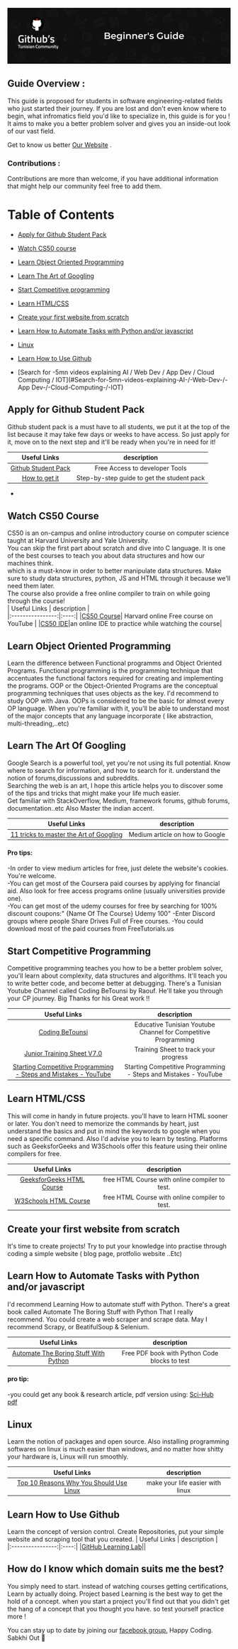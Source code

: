 
![Alt text](Banner2.png?raw=true "Banner")


## Guide Overview : 
This guide is proposed for students in software engineering-related fields who just started their journey.
If you are lost and don't even know where to begin, what infromatics field you'd like to specialize in, this guide is for you !
It aims to make you a better problem solver and gives you an inside-out look of our vast field.

Get to know us better  [Our Website](https://githubtunisia.tech) .

### Contributions :  
Contributions are more than welcome, if you have additional information that might help our community feel free to add them.


# Table of Contents
- [ Apply for Github Student Pack ](#Apply-for-Github-Student-Pack )
- [Watch CS50 course](#Watch-CS50-course)
- [Learn Object Oriented Programming](#Learn-Object-Oriented-Programming)
- [Learn The Art of Googling](#Learn-The-Art-of-Googling)
- [Start Competitive programming](#Start-Competitive-programming)
- [Learn HTML/CSS](#Learn-HTML/CSS)
- [Create your first website from scratch](#Create-your-first-website-from-scratch)
- [Learn How to Automate Tasks with Python and/or javascript](#Learn-How-to-Automate-Tasks-with-Python-AndOr-javascript)
- [Linux](#Linux)
- [Learn How to Use Github](#Learn-How-to-Use-Github)


- [Search for -5mn videos explaining AI / Web Dev / App Dev / Cloud Computing / IOT](#Search-for-5mn-videos-explaining-AI-/-Web-Dev-/-App Dev-/-Cloud-Computing-/-IOT)

##
## Apply for Github Student Pack 
Github student pack is a must have to all students, we put it at the top of the list because it may take few days or weeks to have access.
So just apply for it, move on to the next step and it'll be ready when you're in need for it!

| Useful Links | description |  
|:----------------:|:----:|
|[Github Student Pack](https://education.github.com/pack)| Free Access to developer Tools |
|[How to get it](https://docs.github.com/en/education/explore-the-benefits-of-teaching-and-learning-with-github-education/use-github-for-your-schoolwork/apply-for-a-student-developer-pack)|Step-by-step guide to get the student pack|
- 
## Watch CS50 Course
CS50 is an on-campus and online introductory course on computer science taught at Harvard University and Yale University.<br>
You can skip the first part about scratch and dive into C language. It is one of the best courses to teach you about data structures and how our machines think.<br>
which is a must-know in order to better manipulate data structures.
Make sure to study data structures, python, JS and HTML through it because we'll need them later.<br>
The course also provide a free online compiler to train on while going through the course!<br>
| Useful Links | description |  
|:----------------:|:----:|
|[CS50 Course](https://www.youtube.com/watch?v=YoXxevp1WRQ&list=PLhQjrBD2T382_R182iC2gNZI9HzWFMC_8)| Harvard online Free course on YouTube |
|[CS50 IDE](https://ide.cs50.io/)|an online IDE to practice while watching the course|

## Learn Object Oriented Programming
Learn the difference between Functional programms and Object Oriented Programs.
Functional programming is the programming technique that accentuates the functional factors required for creating and implementing the programs. OOP or the Object-Oriented Programs are the conceptual programming techniques that uses objects as the key.
I'd recommend to study OOP with Java. OOPs is considered to be the basic for almost every OP language. When you're familiar with it, you'll be able to understand most of the major concepts that any language incorporate ( like abstraction, multi-threading,..etc) 

## Learn The Art Of Googling
Google Search is a powerful tool, yet you're not using its full potential.
Know where to search for information, and how to search for it. understand the notion of forums,discussions and subreddits.<br>
Searching the web is an art, I hope this article helps you to discover some of the tips and tricks that might make your life much easier.<br>
Get familiar with StackOverflow, Medium, framework forums, github forums, documentation..etc
Also Master the indian accent.


| Useful Links | description |  
|:----------------:|:----:|
|[11 tricks to master the Art of Googling](https://betterprogramming.pub/11-tricks-to-master-the-art-of-googling-as-a-software-developer-2e00b7568b7d)| Medium article on how to Google |

#### Pro tips:<br>
-In order to view medium articles for free, just delete the website's cookies. You're welcome.<br>
-You can get most of the Coursera paid courses by applying for financial aid. Also look for free access programs online (usually universities provide one).<br>
-You can get most of the udemy courses for free by searching for 100% discount coupons:" {Name Of The Course} Udemy 100" 
-Enter Discord groups where people Share Drives Full of Free courses.
-You could download most of the paid courses from FreeTutorials.us

## Start Competitive Programming
Competitive programming teaches you how to be a better problem solver, you'll learn about complexity, data structures and algorithms.
It'll teach you to write better code, and become better at debugging.
There's a Tunisian Youtube Channel called Coding BeTounsi by Raouf. He'll take you through your CP journey.
Big Thanks for his Great work !!

| Useful Links | description |  
|:----------------:|:----:|
|[Coding BeTounsi](https://www.youtube.com/c/CodingBeTounsi)|Educative Tunisian Youtube Channel for Competitive Programming|
|[Junior Training Sheet V7.0](https://docs.google.com/spreadsheets/d/1iJZWP2nS_OB3kCTjq8L6TrJJ4o-5lhxDOyTaocSYc-k/edit#gid=84654839)| Training Sheet to track your progress |
|[Starting Competitive Programming - Steps and Mistakes - YouTube](https://www.youtube.com/watch?v=bVKHRtafgPc)| Starting Competitive Programming - Steps and Mistakes - YouTube |

## Learn HTML/CSS
This will come in handy in future projects. you'll have to learn HTML sooner or later.
You don't need to memorize the commands by heart, just understand the basics and put in mind the keywords to google when you need a specific command.
Also I'd advise you to learn by testing. Platforms such as GeeksforGeeks and W3Schools offer this feature using their online compilers for free.

| Useful Links | description |  
|:----------------:|:----:|
|[GeeksforGeeks HTML Course](https://www.geeksforgeeks.org/html-basics/)|free HTML Course with online compiler to test.|
|[W3Schools HTML Course](https://www.w3schools.com/html/html_basic.asp)|free HTML Course with online compiler to test.|
## Create your first website from scratch
It's time to create projects! Try to put your knowledge into practise through coding a simple website ( blog page, protfolio website ..Etc)

## Learn How to Automate Tasks with Python and/or javascript
I'd recommend Learning How to automate stuff with Python. There's a great book called Automate The Boring Stuff with Python That I really recommend.
You could create a web scraper and scrape data. May I recommend Scrapy, or BeatifulSoup & Selenium.

| Useful Links | description |  
|:----------------:|:----:|
|[Automate The Boring Stuff With Python](https://automatetheboringstuff.com/)|Free PDF book with Python Code blocks to test|
#### pro tip:
-you could get any book & research article, pdf version using:
[Sci-Hub](sci-hub.se)<br>
[pdf](https://www.pdfdrive.com/)<br>

## Linux
Learn the notion of packages and open source.
Also installing programming softwares on linux is much easier than windows, and no matter how shitty your hardware is, Linux will run smoothly.

| Useful Links | description |  
|:----------------:|:----:|
|[Top 10 Reasons Why You Should Use Linux](https://mindmajix.com/reasons-why-you-should-learn-linux)|make your life easier with linux|

## Learn How to Use Github
Learn the concept of version control.
Create Repositories, put your simple website and scraping tool that you created.
| Useful Links | description |  
|:----------------:|:----:|
|[GitHub Learning Lab](https://lab.github.com/)||

## How do I know which domain suits me the best?
You simply need to start. instead of watching courses getting certifications, Learn by actually doing. Project based Learning is the best way to get the hold of a concept.
when you start a project you'll find out that you didn't get the hang of a concept that you thought you have. so test yourself practice more !


You can stay up to date by joining our [facebook group.](https://www.facebook.com/groups/githubscommunity)
Happy Coding.<br>
Sabkhi Out 🎤
